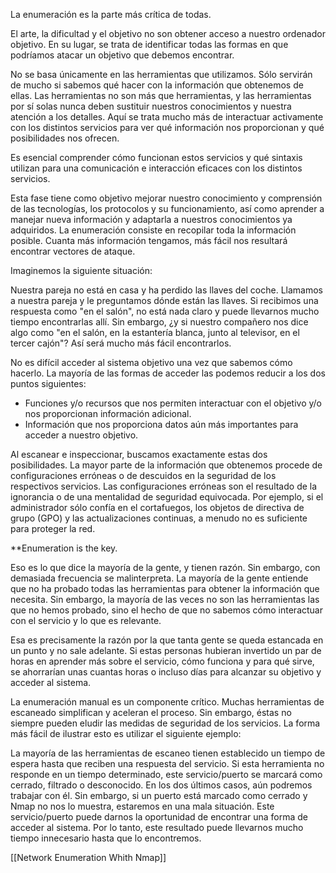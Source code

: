 La enumeración es la parte más crítica de todas.

El arte, la dificultad y el objetivo no son obtener acceso a nuestro ordenador objetivo. En su lugar, se trata de identificar todas las formas en que podríamos atacar un objetivo que debemos encontrar.

No se basa únicamente en las herramientas que utilizamos. Sólo servirán de mucho si sabemos qué hacer con la información que obtenemos de ellas. Las herramientas no son más que herramientas, y las herramientas por sí solas nunca deben sustituir nuestros conocimientos y nuestra atención a los detalles. Aquí se trata mucho más de interactuar activamente con los distintos servicios para ver qué información nos proporcionan y qué posibilidades nos ofrecen.

Es esencial comprender cómo funcionan estos servicios y qué sintaxis utilizan para una comunicación e interacción eficaces con los distintos servicios.

Esta fase tiene como objetivo mejorar nuestro conocimiento y comprensión de las tecnologías, los protocolos y su funcionamiento, así como aprender a manejar nueva información y adaptarla a nuestros conocimientos ya adquiridos. La enumeración consiste en recopilar toda la información posible. Cuanta más información tengamos, más fácil nos resultará encontrar vectores de ataque.

Imaginemos la siguiente situación:

Nuestra pareja no está en casa y ha perdido las llaves del coche. Llamamos a nuestra pareja y le preguntamos dónde están las llaves. Si recibimos una respuesta como "en el salón", no está nada claro y puede llevarnos mucho tiempo encontrarlas allí. Sin embargo, ¿y si nuestro compañero nos dice algo como "en el salón, en la estantería blanca, junto al televisor, en el tercer cajón"? Así será mucho más fácil encontrarlos.

No es difícil acceder al sistema objetivo una vez que sabemos cómo hacerlo. La mayoría de las formas de acceder las podemos reducir a los dos puntos siguientes:

- Funciones y/o recursos que nos permiten interactuar con el objetivo y/o nos proporcionan información adicional.
- Información que nos proporciona datos aún más importantes para acceder a nuestro objetivo.

Al escanear e inspeccionar, buscamos exactamente estas dos posibilidades. La mayor parte de la información que obtenemos procede de configuraciones erróneas o de descuidos en la seguridad de los respectivos servicios. Las configuraciones erróneas son el resultado de la ignorancia o de una mentalidad de seguridad equivocada. Por ejemplo, si el administrador sólo confía en el cortafuegos, los objetos de directiva de grupo (GPO) y las actualizaciones continuas, a menudo no es suficiente para proteger la red.

**Enumeration is the key.

Eso es lo que dice la mayoría de la gente, y tienen razón. Sin embargo, con demasiada frecuencia se malinterpreta. La mayoría de la gente entiende que no ha probado todas las herramientas para obtener la información que necesita. Sin embargo, la mayoría de las veces no son las herramientas las que no hemos probado, sino el hecho de que no sabemos cómo interactuar con el servicio y lo que es relevante.

Esa es precisamente la razón por la que tanta gente se queda estancada en un punto y no sale adelante. Si estas personas hubieran invertido un par de horas en aprender más sobre el servicio, cómo funciona y para qué sirve, se ahorrarían unas cuantas horas o incluso días para alcanzar su objetivo y acceder al sistema.

La enumeración manual es un componente crítico. Muchas herramientas de escaneado simplifican y aceleran el proceso. Sin embargo, éstas no siempre pueden eludir las medidas de seguridad de los servicios. La forma más fácil de ilustrar esto es utilizar el siguiente ejemplo:

La mayoría de las herramientas de escaneo tienen establecido un tiempo de espera hasta que reciben una respuesta del servicio. Si esta herramienta no responde en un tiempo determinado, este servicio/puerto se marcará como cerrado, filtrado o desconocido. En los dos últimos casos, aún podremos trabajar con él. Sin embargo, si un puerto está marcado como cerrado y Nmap no nos lo muestra, estaremos en una mala situación. Este servicio/puerto puede darnos la oportunidad de encontrar una forma de acceder al sistema. Por lo tanto, este resultado puede llevarnos mucho tiempo innecesario hasta que lo encontremos.


[[Network Enumeration Whith Nmap]]